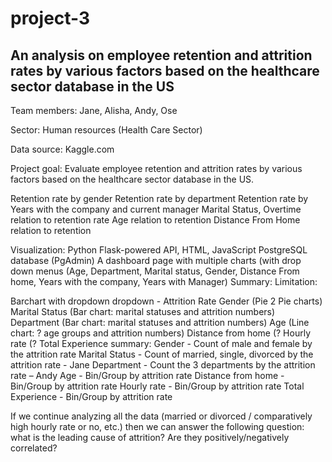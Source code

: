 # project-3

## An analysis on employee retention and attrition rates by various factors based on the healthcare sector database in the US


Team members: Jane, Alisha, Andy, Ose

Sector: Human resources (Health Care Sector)

Data source: Kaggle.com

Project goal: Evaluate employee retention and attrition rates by various factors based on the healthcare sector database in the US.

Retention rate by gender
Retention rate by department
Retention rate by Years with the company and current manager
Marital Status, Overtime relation to retention rate
Age relation to retention 
Distance From Home relation to retention

Visualization:
Python Flask-powered API, HTML, JavaScript
PostgreSQL database (PgAdmin)
A dashboard page with multiple charts (with drop down menus (Age, Department, Marital status, Gender, Distance From home, Years with the company, Years with Manager)
Summary:
Limitation: 

Barchart with dropdown
dropdown - Attrition Rate 
Gender (Pie 2 Pie charts)
Marital Status (Bar chart: marital statuses and attrition numbers)
Department (Bar chart: marital statuses and attrition numbers)
Age (Line chart: ? age groups and attrition numbers)
Distance from home (?
Hourly rate (?
Total Experience
summary:
Gender - Count of male and female by the attrition rate
Marital Status - Count of married, single, divorced by the attrition rate - Jane
Department - Count the 3 departments by the attrition rate – Andy
Age - Bin/Group by attrition rate
Distance from home - Bin/Group by attrition rate
Hourly rate  - Bin/Group by attrition rate 
Total Experience - Bin/Group by attrition rate 





If we continue analyzing all the data (married or divorced / comparatively high hourly rate or no, etc.) then we can answer the following question: what is the leading cause of attrition? Are they positively/negatively correlated? 
